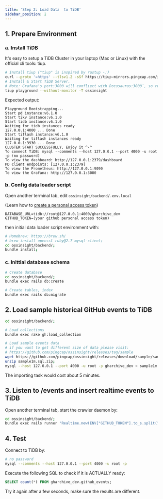 ```yaml
---
title: 'Step 2: Load Data  to TiDB'
sidebar_position: 2
---
```


## 1. Prepare Environment

### a. Install TiDB

It's easy to setup a TiDB Cluster in your laptop (Mac or Linux) with the official cli tools: tiup.

```bash
# Install tiup ("tiup" is inspired by rustup -:)
curl --proto '=https' --tlsv1.2 -sSf https://tiup-mirrors.pingcap.com/install.sh | sh
# Install & Start TiDB Server.
# Note: Grafana's port:3000 will confliect with Docusaurus:3000`, so run tiup with `--without-monitor` option
tiup playground --without-monitor -T ossinsight
```

Expected output:
```
Playground Bootstrapping...
Start pd instance:v6.1.0
Start tikv instance:v6.1.0
Start tidb instance:v6.1.0
Waiting for tidb instances ready
127.0.0.1:4000 ... Done
Start tiflash instance:v6.1.0
Waiting for tiflash instances ready
127.0.0.1:3930 ... Done
CLUSTER START SUCCESSFULLY, Enjoy it ^-^
To connect TiDB: mysql --comments --host 127.0.0.1 --port 4000 -u root -p (no password)
To view the dashboard: http://127.0.0.1:2379/dashboard
PD client endpoints: [127.0.0.1:2379]
To view the Prometheus: http://127.0.0.1:9090
To view the Grafana: http://127.0.0.1:3000
```

### b. Config data loader script

Open another terminal tab, edit `ossinsight/backend/.env.local`

(Learn how to [create a personal access token](/workshop/mini-ossinsight/step-by-step/find-data-source#creating-a-personal-access-token))

```
DATABASE_URL=tidb://root@127.0.0.1:4000/gharchive_dev
GITHUB_TOKEN=(your github personal access token)
```

then initial data loader script environment with:
```bash
# Homebrew: https://brew.sh/
# brew install openssl ruby@2.7 mysql-client;
cd ossinsight/backend/;
bundle install;
```

### c. Inittial database schema

```bash
# Create database
cd ossinsight/backend/;
bundle exec rails db:create

# Create tables, index
bundle exec rails db:migrate
```


## 2. Load sample historical GitHub events to TiDB

```bash
cd ossinsight/backend/;

# Load collections
bundle exec rake gh:load_collection

# Load sample events data
# if you want to get different size of data please visit: 
# https://github.com/pingcap/ossinsight/releases/tag/sample
wget https://github.com/pingcap/ossinsight/releases/download/sample/sample1m.sql.zip;
unzip sample1m.sql.zip;
mysql --host 127.0.0.1 --port 4000 -u root -p gharchive_dev < sample1m.sql
```

The importing task would cost about 5 minutes.


## 3. Listen to /events and insert realtime events to TiDB

Open another terminal tab, start the crawler daemon by:

```bash
cd ossinsight/backend/;
bundle exec rails runner 'Realtime.new(ENV["GITHUB_TOKEN"].to_s.split(","), 100).run';
```

## 4. Test

Connect to TiDB by:
```bash
# no password
mysql --comments --host 127.0.0.1 --port 4000 -u root -p
```

Execute the following SQL to check if it is ACTUALLY ready:

```sql
SELECT count(*) FROM gharchive_dev.github_events;
```
Try it again after a few seconds, make sure the results are different.
